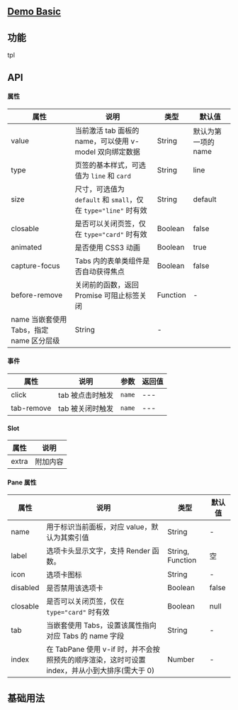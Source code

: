 ## [Demo Basic](https://wya-team.github.io/wya-vc/dist/tabs/basic.html)
## 功能
tpl

## API

#### 属性

属性 | 说明 | 类型 | 默认值
---|---|---|---
value | 当前激活 tab 面板的 name，可以使用 v-model 双向绑定数据 | String | 默认为第一项的 name
type | 页签的基本样式，可选值为 `line` 和 `card` | String | line
size | 尺寸，可选值为 `default` 和 `small`，仅在 `type="line"` 时有效 | String | default
closable | 是否可以关闭页签，仅在 `type="card"` 时有效 | Boolean | false
animated | 是否使用 CSS3 动画 | Boolean | true
capture-focus | Tabs 内的表单类组件是否自动获得焦点 | Boolean | false
before-remove | 关闭前的函数，返回 Promise 可阻止标签关闭 | Function | -
name 当嵌套使用 Tabs，指定 name 区分层级 | String | -


#### 事件

属性 | 说明 | 参数 | 返回值
---|---|---|---
click | tab 被点击时触发	 | `name`|---
tab-remove | tab 被关闭时触发	 | `name`|---

#### Slot

属性 | 说明
---|---
extra | 附加内容

#### Pane 属性

属性 | 说明 | 类型 | 默认值
---|---|---|---
name | 用于标识当前面板，对应 value，默认为其索引值 | String | -
label | 选项卡头显示文字，支持 Render 函数。 | String, Function | 空
icon | 选项卡图标 | String | -
disabled | 是否禁用该选项卡 | Boolean | false
closable | 是否可以关闭页签，仅在 `type="card"` 时有效 | Boolean | null
tab | 当嵌套使用 Tabs，设置该属性指向对应 Tabs 的 name 字段 | String | -
index | 在 TabPane 使用 v-if 时，并不会按照预先的顺序渲染，这时可设置 index，并从小到大排序(需大于 0) | Number | -


## 基础用法

```jsx

```